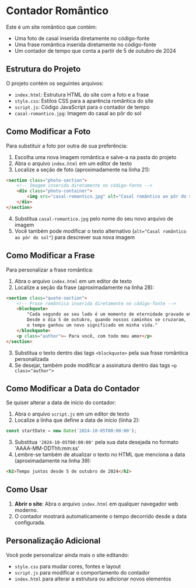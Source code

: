 # Contador Romântico

Este é um site romântico que contém:
- Uma foto de casal inserida diretamente no código-fonte
- Uma frase romântica inserida diretamente no código-fonte
- Um contador de tempo que conta a partir de 5 de outubro de 2024

## Estrutura do Projeto

O projeto contém os seguintes arquivos:
- `index.html`: Estrutura HTML do site com a foto e a frase
- `style.css`: Estilos CSS para a aparência romântica do site
- `script.js`: Código JavaScript para o contador de tempo
- `casal-romantico.jpg`: Imagem do casal ao pôr do sol

## Como Modificar a Foto

Para substituir a foto por outra de sua preferência:

1. Escolha uma nova imagem romântica e salve-a na pasta do projeto
2. Abra o arquivo `index.html` em um editor de texto
3. Localize a seção de foto (aproximadamente na linha 21):

```html
<section class="photo-section">
    <!-- Imagem inserida diretamente no código-fonte -->
    <div class="photo-container">
        <img src="casal-romantico.jpg" alt="Casal romântico ao pôr do sol">
    </div>
</section>
```

4. Substitua `casal-romantico.jpg` pelo nome do seu novo arquivo de imagem
5. Você também pode modificar o texto alternativo (`alt="Casal romântico ao pôr do sol"`) para descrever sua nova imagem

## Como Modificar a Frase

Para personalizar a frase romântica:

1. Abra o arquivo `index.html` em um editor de texto
2. Localize a seção da frase (aproximadamente na linha 28):

```html
<section class="quote-section">
    <!-- Frase romântica inserida diretamente no código-fonte -->
    <blockquote>
        "Cada segundo ao seu lado é um momento de eternidade gravado em meu coração. 
        Desde o dia 5 de outubro, quando nossos caminhos se cruzaram, 
        o tempo ganhou um novo significado em minha vida."
    </blockquote>
    <p class="author">— Para você, com todo meu amor</p>
</section>
```

3. Substitua o texto dentro das tags `<blockquote>` pela sua frase romântica personalizada
4. Se desejar, também pode modificar a assinatura dentro das tags `<p class="author">`

## Como Modificar a Data do Contador

Se quiser alterar a data de início do contador:

1. Abra o arquivo `script.js` em um editor de texto
2. Localize a linha que define a data de início (linha 2):

```javascript
const startDate = new Date('2024-10-05T00:00:00');
```

3. Substitua `'2024-10-05T00:00:00'` pela sua data desejada no formato 'AAAA-MM-DDThh:mm:ss'
4. Lembre-se também de atualizar o texto no HTML que menciona a data (aproximadamente na linha 39):

```html
<h2>Tempo juntos desde 5 de outubro de 2024</h2>
```

## Como Usar

1. **Abrir o site**: Abra o arquivo `index.html` em qualquer navegador web moderno.
2. O contador mostrará automaticamente o tempo decorrido desde a data configurada.

## Personalização Adicional

Você pode personalizar ainda mais o site editando:
- `style.css` para mudar cores, fontes e layout
- `script.js` para modificar o comportamento do contador
- `index.html` para alterar a estrutura ou adicionar novos elementos

